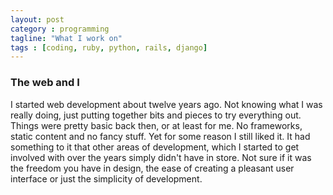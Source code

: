 ```yaml
---
layout: post
category : programming
tagline: "What I work on"
tags : [coding, ruby, python, rails, django]
---
```


### The web and I

I started web development about twelve years ago. Not knowing what I was really doing, just putting together bits and pieces to try everything out. Things were pretty basic back then, or at least for me. No frameworks, static content and no fancy stuff. Yet for some reason I still liked it. It had something to it that other areas of development, which I started to get involved with over the years simply didn't have in store. Not sure if it was the freedom you have in design, the ease of creating a pleasant user interface or just the simplicity of development.   
<!--more-->

